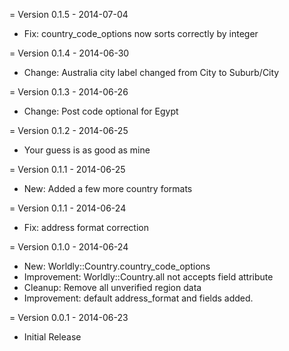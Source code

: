 = Version 0.1.5 - 2014-07-04
  * Fix: country_code_options now sorts correctly by integer

= Version 0.1.4 - 2014-06-30
  * Change: Australia city label changed from City to Suburb/City

= Version 0.1.3 - 2014-06-26
  * Change: Post code optional for Egypt

= Version 0.1.2 - 2014-06-25
  * Your guess is as good as mine

= Version 0.1.1 - 2014-06-25
  * New: Added a few more country formats

= Version 0.1.1 - 2014-06-24
  * Fix: address format correction

= Version 0.1.0 - 2014-06-24
  * New: Worldly::Country.country_code_options
  * Improvement: Worldly::Country.all not accepts field attribute
  * Cleanup: Remove all unverified region data
  * Improvement: default address_format and fields added.

= Version 0.0.1 - 2014-06-23
  * Initial Release